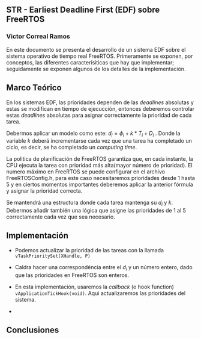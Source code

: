 ## STR - Earliest Deadline First (EDF) sobre FreeRTOS

### Victor Correal Ramos



En este documento se presenta el desarrollo de un sistema EDF sobre el sistema operativo de tiempo real FreeRTOS. Primeramente se exponen, por conceptos, las diferentes caracterísiticas que hay que implementar; seguidamente se exponen algunos de los detalles de la implementación.

## Marco Teórico

En los sistemas EDF, las prioridades dependen de las *deadlines* absolutas y estas se modifican en tiempo de ejecucción, entonces deberemos controlar estas *deadlines* absolutas para asignar correctamente la prioridad de cada tarea.

Debermos aplicar un modelo como este: $d_i = \phi_i + k*T_i + D_i$ . Donde la variable $k$ deberá incrementarse  cada vez que una tarea ha completado un ciclo, es decir, se ha completado un *computing time*.

La politica de planificación de FreeRTOS garantiza que, en cada instante, la CPU ejecuta la tarea con prioridad más alta(mayor número de prioridad). El numero máximo en FreeRTOS se puede configurar en el archivo FreeRTOSConfig.h, para este caso necesitaremos prioridades desde 1 hasta 5 y en ciertos momentos importantes deberemos aplicar la anterior fórmula y asignar la prioridad correcta.

Se mantendrá una estructura donde cada tarea mantenga su $d_i$ y $k$. Debermos añadir también una lógica que asigne las prioridades de 1 al 5 correctamente cada vez que sea necesario.

## Implementación

* Podemos actualizar la prioridad de las tareas con la llamada ``vTaskPrioritySet(XHandle, P)``

* Caldra hacer una correspondéncia entre el $d_i$ y un número entero, dado que las prioridades en FreeRTOS son enteros.
* En esta implementación, usaremos la *callback* (o hook function) `vApplicationTickHook(void)`. Aqui actualizaremos las prioridades del sistema.
* 



## Conclusiones



